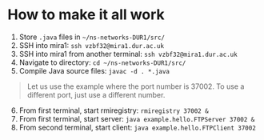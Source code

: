 # How to make it all work
1) Store `.java` files in `~/ns-networks-DUR1/src/`
2) SSH into mira1: `ssh vzbf32@mira1.dur.ac.uk`
3) SSH into mira1 from another terminal: `ssh vzbf32@mira1.dur.ac.uk`
4) Navigate to directory: `cd ~/ns-networks-DUR1/src/`
5) Compile Java source files: `javac -d . *.java`
> Let us use the example where the port number is 37002. To use a different port, just use a different number.

6) From first terminal, start rmiregistry: `rmiregistry 37002 &`
7) From first terminal, start server: `java example.hello.FTPServer 37002 &`
8) From second terminal, start client: `java example.hello.FTPClient 37002`
